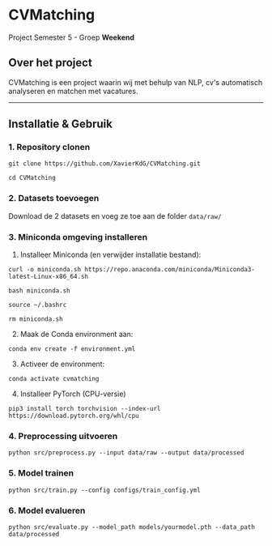 # CVMatching
Project Semester 5 - Groep **Weekend**

## Over het project
CVMatching is een project waarin wij met behulp van NLP, cv's automatisch analyseren en matchen met vacatures.

---

## Installatie & Gebruik

### 1. Repository clonen
`git clone https://github.com/XavierKdG/CVMatching.git`

`cd CVMatching`

### 2. Datasets toevoegen

Download de 2 datasets en voeg ze toe aan de folder `data/raw/`

### 3. Miniconda omgeving installeren
1. Installeer Miniconda (en verwijder installatie bestand):

`curl -o miniconda.sh https://repo.anaconda.com/miniconda/Miniconda3-latest-Linux-x86_64.sh`

`bash miniconda.sh`

`source ~/.bashrc`

`rm miniconda.sh` 

2. Maak de Conda environment aan:

`conda env create -f environment.yml`

3. Activeer de environment:

`conda activate cvmatching`

4. Installeer PyTorch (CPU-versie)

`pip3 install torch torchvision --index-url https://download.pytorch.org/whl/cpu`

### 4. Preprocessing uitvoeren

`python src/preprocess.py --input data/raw --output data/processed`

### 5. Model trainen

`python src/train.py --config configs/train_config.yml`

### 6. Model evalueren

`python src/evaluate.py --model_path models/yourmodel.pth --data_path data/processed`
